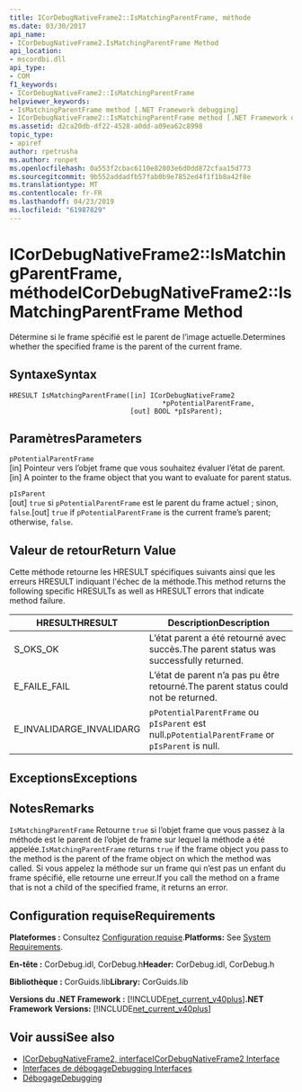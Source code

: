 ```yaml
---
title: ICorDebugNativeFrame2::IsMatchingParentFrame, méthode
ms.date: 03/30/2017
api_name:
- ICorDebugNativeFrame2.IsMatchingParentFrame Method
api_location:
- mscordbi.dll
api_type:
- COM
f1_keywords:
- ICorDebugNativeFrame2::IsMatchingParentFrame
helpviewer_keywords:
- IsMatchingParentFrame method [.NET Framework debugging]
- ICorDebugNativeFrame2::IsMatchingParentFrame method [.NET Framework debugging]
ms.assetid: d2ca20db-df22-4528-a0dd-a09ea62c8998
topic_type:
- apiref
author: rpetrusha
ms.author: ronpet
ms.openlocfilehash: 0a553f2cbac6110e82803e6d0dd872cfaa15d773
ms.sourcegitcommit: 9b552addadfb57fab0b9e7852ed4f1f1b8a42f8e
ms.translationtype: MT
ms.contentlocale: fr-FR
ms.lasthandoff: 04/23/2019
ms.locfileid: "61987829"
---
```

# <a name="icordebugnativeframe2ismatchingparentframe-method"></a><span data-ttu-id="7127f-102">ICorDebugNativeFrame2::IsMatchingParentFrame, méthode</span><span class="sxs-lookup"><span data-stu-id="7127f-102">ICorDebugNativeFrame2::IsMatchingParentFrame Method</span></span>
<span data-ttu-id="7127f-103">Détermine si le frame spécifié est le parent de l’image actuelle.</span><span class="sxs-lookup"><span data-stu-id="7127f-103">Determines whether the specified frame is the parent of the current frame.</span></span>  
  
## <a name="syntax"></a><span data-ttu-id="7127f-104">Syntaxe</span><span class="sxs-lookup"><span data-stu-id="7127f-104">Syntax</span></span>  
  
```  
HRESULT IsMatchingParentFrame([in] ICorDebugNativeFrame2  
                                      *pPotentialParentFrame,  
                              [out] BOOL *pIsParent);  
```  
  
## <a name="parameters"></a><span data-ttu-id="7127f-105">Paramètres</span><span class="sxs-lookup"><span data-stu-id="7127f-105">Parameters</span></span>  
 `pPotentialParentFrame`  
 <span data-ttu-id="7127f-106">[in] Pointeur vers l’objet frame que vous souhaitez évaluer l’état de parent.</span><span class="sxs-lookup"><span data-stu-id="7127f-106">[in] A pointer to the frame object that you want to evaluate for parent status.</span></span>  
  
 `pIsParent`  
 <span data-ttu-id="7127f-107">[out] `true` si `pPotentialParentFrame` est le parent du frame actuel ; sinon, `false`.</span><span class="sxs-lookup"><span data-stu-id="7127f-107">[out] `true` if `pPotentialParentFrame` is the current frame’s parent; otherwise, `false`.</span></span>  
  
## <a name="return-value"></a><span data-ttu-id="7127f-108">Valeur de retour</span><span class="sxs-lookup"><span data-stu-id="7127f-108">Return Value</span></span>  
 <span data-ttu-id="7127f-109">Cette méthode retourne les HRESULT spécifiques suivants ainsi que les erreurs HRESULT indiquant l'échec de la méthode.</span><span class="sxs-lookup"><span data-stu-id="7127f-109">This method returns the following specific HRESULTs as well as HRESULT errors that indicate method failure.</span></span>  
  
|<span data-ttu-id="7127f-110">HRESULT</span><span class="sxs-lookup"><span data-stu-id="7127f-110">HRESULT</span></span>|<span data-ttu-id="7127f-111">Description</span><span class="sxs-lookup"><span data-stu-id="7127f-111">Description</span></span>|  
|-------------|-----------------|  
|<span data-ttu-id="7127f-112">S_OK</span><span class="sxs-lookup"><span data-stu-id="7127f-112">S_OK</span></span>|<span data-ttu-id="7127f-113">L’état parent a été retourné avec succès.</span><span class="sxs-lookup"><span data-stu-id="7127f-113">The parent status was successfully returned.</span></span>|  
|<span data-ttu-id="7127f-114">E_FAIL</span><span class="sxs-lookup"><span data-stu-id="7127f-114">E_FAIL</span></span>|<span data-ttu-id="7127f-115">L’état de parent n’a pas pu être retourné.</span><span class="sxs-lookup"><span data-stu-id="7127f-115">The parent status could not be returned.</span></span>|  
|<span data-ttu-id="7127f-116">E_INVALIDARG</span><span class="sxs-lookup"><span data-stu-id="7127f-116">E_INVALIDARG</span></span>|<span data-ttu-id="7127f-117">`pPotentialParentFrame` ou `pIsParent` est null.</span><span class="sxs-lookup"><span data-stu-id="7127f-117">`pPotentialParentFrame` or `pIsParent` is null.</span></span>|  
  
## <a name="exceptions"></a><span data-ttu-id="7127f-118">Exceptions</span><span class="sxs-lookup"><span data-stu-id="7127f-118">Exceptions</span></span>  
  
## <a name="remarks"></a><span data-ttu-id="7127f-119">Notes</span><span class="sxs-lookup"><span data-stu-id="7127f-119">Remarks</span></span>  
 <span data-ttu-id="7127f-120">`IsMatchingParentFrame` Retourne `true` si l’objet frame que vous passez à la méthode est le parent de l’objet de frame sur lequel la méthode a été appelée.</span><span class="sxs-lookup"><span data-stu-id="7127f-120">`IsMatchingParentFrame` returns `true` if the frame object you pass to the method is the parent of the frame object on which the method was called.</span></span> <span data-ttu-id="7127f-121">Si vous appelez la méthode sur un frame qui n’est pas un enfant du frame spécifié, elle retourne une erreur.</span><span class="sxs-lookup"><span data-stu-id="7127f-121">If you call the method on a frame that is not a child of the specified frame, it returns an error.</span></span>  
  
## <a name="requirements"></a><span data-ttu-id="7127f-122">Configuration requise</span><span class="sxs-lookup"><span data-stu-id="7127f-122">Requirements</span></span>  
 <span data-ttu-id="7127f-123">**Plateformes :** Consultez [Configuration requise](../../../../docs/framework/get-started/system-requirements.md).</span><span class="sxs-lookup"><span data-stu-id="7127f-123">**Platforms:** See [System Requirements](../../../../docs/framework/get-started/system-requirements.md).</span></span>  
  
 <span data-ttu-id="7127f-124">**En-tête :** CorDebug.idl, CorDebug.h</span><span class="sxs-lookup"><span data-stu-id="7127f-124">**Header:** CorDebug.idl, CorDebug.h</span></span>  
  
 <span data-ttu-id="7127f-125">**Bibliothèque :** CorGuids.lib</span><span class="sxs-lookup"><span data-stu-id="7127f-125">**Library:** CorGuids.lib</span></span>  
  
 <span data-ttu-id="7127f-126">**Versions du .NET Framework :** [!INCLUDE[net_current_v40plus](../../../../includes/net-current-v40plus-md.md)]</span><span class="sxs-lookup"><span data-stu-id="7127f-126">**.NET Framework Versions:** [!INCLUDE[net_current_v40plus](../../../../includes/net-current-v40plus-md.md)]</span></span>  
  
## <a name="see-also"></a><span data-ttu-id="7127f-127">Voir aussi</span><span class="sxs-lookup"><span data-stu-id="7127f-127">See also</span></span>

- [<span data-ttu-id="7127f-128">ICorDebugNativeFrame2, interface</span><span class="sxs-lookup"><span data-stu-id="7127f-128">ICorDebugNativeFrame2 Interface</span></span>](../../../../docs/framework/unmanaged-api/debugging/icordebugnativeframe2-interface.md)
- [<span data-ttu-id="7127f-129">Interfaces de débogage</span><span class="sxs-lookup"><span data-stu-id="7127f-129">Debugging Interfaces</span></span>](../../../../docs/framework/unmanaged-api/debugging/debugging-interfaces.md)
- [<span data-ttu-id="7127f-130">Débogage</span><span class="sxs-lookup"><span data-stu-id="7127f-130">Debugging</span></span>](../../../../docs/framework/unmanaged-api/debugging/index.md)
